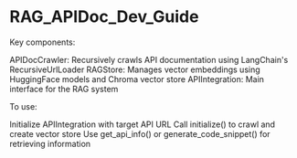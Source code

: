 # RAG_APIDoc_Dev_Guide

Key components:

APIDocCrawler: Recursively crawls API documentation using LangChain's RecursiveUrlLoader
RAGStore: Manages vector embeddings using HuggingFace models and Chroma vector store
APIIntegration: Main interface for the RAG system

To use:

Initialize APIIntegration with target API URL
Call initialize() to crawl and create vector store
Use get_api_info() or generate_code_snippet() for retrieving information
